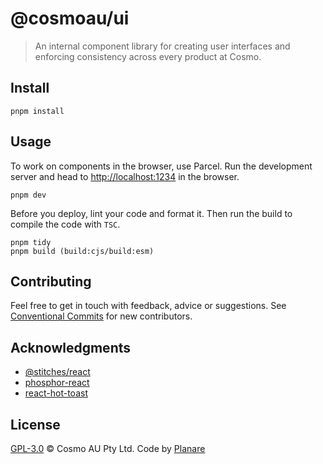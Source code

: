 # @cosmoau/ui

> An internal component library for creating user interfaces and enforcing consistency across every product at Cosmo.

## Install

```
pnpm install
```

## Usage

To work on components in the browser, use Parcel. Run the development server and head to [http://localhost:1234](http://localhost:1234) in the browser.

```
pnpm dev
```

Before you deploy, lint your code and format it. Then run the build to compile the code with `TSC`.

```
pnpm tidy
pnpm build (build:cjs/build:esm)
```

## Contributing

Feel free to get in touch with feedback, advice or suggestions. See [Conventional Commits](https://gist.github.com/dolmios/0e33c579a500d87fc6f44df6cde97259) for new contributors.

## Acknowledgments

- [@stitches/react](https://github.com/stitchesjs/stitches)
- [phosphor-react](https://github.com/phosphor-icons/phosphor-react)
- [react-hot-toast](https://github.com/timolins/react-hot-toast)

## License

[GPL-3.0](https://github.com/cosmoau/ui/blob/main/LICENSE.md) © Cosmo AU Pty Ltd. Code by [Planare](https://github.com/planare)
